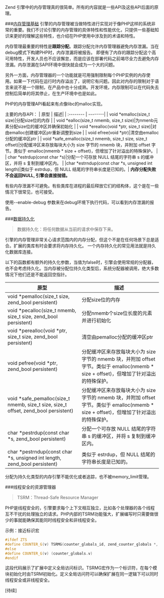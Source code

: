 <!--
author: 刘青
date: 2016-04-27
title: PHP核心：内存管理
tags: interal_of_php memory_management
category: php/manual
status: draft
summary: 
-->

Zend 引擎中的内存管理真的很简单。所有的内容就是一些API及这些API后面的原理。

###[内存管理基础](http://php.net/manual/en/internals2.memory.management.php)
引擎的内存管理被当做特性进行实现对于像PHP这样的系统非常的重要。我们不讨论引擎的内存管理的具体特性和性能优化，只提供一些基础知识来更好的理解这些特性，也介绍在PHP使用中涉及到的术语和特性。

内存管理最重要的特性是**跟踪分配**。跟踪分配允许内存管理器避免内存泄漏。当在debug模式下构建PHP时，内存泄漏将被报告。
即便有了内存的跟踪分配这个高可用特性，开发人员也不应该懈怠，而是应该在部署代码之前竭尽全力去避免内存泄漏。内存泄漏在SAPI环境中很快就会成为一个大的问题。

另外一方面，内存管理器的一个功能就是可用强制限制每个PHP实例的内存使用。如果一下代码在运行时内存溢出了，说明它有问题。因此对内存的限制对于语言来说不是一个限制，在产品中也十分成熟。开发环境，内存限制可以在代码失去控制后简单的将其停止，在生产环境中也是如此。

PHP的内存管理API看起来有点像libc的malloc实现。

主要的内存API：
| 原型      |     描述|
| :-------- | --------|
| void *emalloc(size_t size)|分配size位的内存 |
| void *ealloc(size_t nmemb, size_t size)|为nmenb元素分配size位的缓冲区并确保初始化 |
| void *erealloc(void *ptr, size_t size)|对由emalloc创建缓冲区ptr重新调整到size |
| void efree(void *ptr)|清空由emalloc分配的缓冲区ptr |
| void *safe_emalloc(size_t nmemb, size_t size, size_t offset)|分配缓冲区来存放每块大小为 size 字节的 nmemb 块，并附加 offset 字节。类似于 emalloc(nmemb * size + offset)，但增加了针对溢出的特殊保护。 |
| char *estrdup(const char *s)|分配一个可存放 NULL 结尾的字符串 s 的缓冲区，并将 s 复制到缓冲区内。 |
|char *estrndup(const char *s, unsigned int length)|类似于 estrdup，但 NULL 结尾的字符串长度是已知的。|
**内存分配失败不会返回NULL, 引擎会直接抛错。**

有些内存泄漏不可避免。有些类库在进程的最后释放它们的结构体，这个是在一些情况下很常见，也可接受。

使用--enable-debug 参数来在debug环境下执行代码，可以看到内存泄漏的报告。

###[数据持久化](http://php.net/manual/en/internals2.memory.persistence.php)
>数据持久化：将任何数据从当前的请求中保存下来。

引擎的内存管理非常关心请求范围内的内存分配，但这个不是在任何场景下总是适合。扩展的类库有时会要求将内存持久化。
一个内存持久化的常见用法就是持久化数据库连接。

以下的函数都有额外的持久化参数，当值为false时，引擎会使用常规的分配器，也不会考虑持久化。当内存被分配位持久化类型后，系统分配器被调用，绝大多数情况下他们还是不能返回空指针。

| 原型      |    描述 |
| -------- | -------- |
| void *pemalloc(size_t size, zend_bool persistent)  |分配size位的内存|
|void *pecalloc(size_t nmemb, size_t size, zend_bool persistent)|分配nmemb个size位长度的元素并进行初始化|
|void *perealloc(void *ptr, size_t size, zend_bool persistent)|清空由pemalloc分配的缓冲区ptr|
|void pefree(void *ptr, zend_bool persistent)|分配缓冲区来存放每块大小为 size 字节的 nmemb 块，并附加 offset 字节。类似于 emalloc(nmemb * size + offset)，但增加了针对溢出的特殊保护。|
|void *safe_pemalloc(size_t nmemb, size_t size, size_t offset, zend_bool persistent)|分配缓冲区来存放每块大小为 size 字节的 nmemb 块，并附加 offset 字节。类似于 emalloc(nmemb * size + offset)，但增加了针对溢出的特殊保护。|
|char *pestrdup(const char *s, zend_bool persistent)|分配一个可存放 NULL 结尾的字符串 s 的缓冲区，并将 s 复制到缓冲区内。|
|char *pestrndup(const char *s, unsigned int length, zend_bool persistent)|类似于 estrdup，但 NULL 结尾的字符串长度是已知的。|

分配为持久化类型的内存引擎不能优化或者追踪，也不被memory_limit管理。

###线程安全的资源管理器
> TSRM：Thread-Safe Resource Manager

PHP是线程安全的，引擎要求每个上下文相互独立，比如各个处理器的各个线程互不干扰的处理独立的请求。PHP内部的TSRM功能强大，扩展编写时只需要做很少的事就能确保其能同时线程安全和非线程安全。

示例：接近标识宏
```cpp
#ifdef ZTS
#define COUNTER_G(v) TSRMG(counter_globals_id, zend_counter_globals *, v)
#else
#define COUNTER_G(v) (counter_globals.v)
#endif
```
这段代码展示了扩展中定义全局访问标识。TSRMG宏作为一个标识符，在每个模块初始化时由TSRM初始化。定义全局访问符可以确保扩展在同一逻辑下可以同时线程安全或非线程安全。

[待续]

